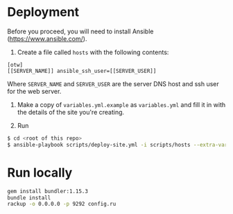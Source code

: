# Deployment
Before you proceed, you will need to install Ansible (https://www.ansible.com/).

1. Create a file called `hosts` with the following contents:
```
[otw]
[[SERVER_NAME]] ansible_ssh_user=[[SERVER_USER]]
```
Where `SERVER_NAME` and `SERVER_USER` are the server DNS host and ssh user for the web server. 

1. Make a copy of `variables.yml.example` as `variables.yml` and fill it in with the details 
of the site you're creating.

1. Run 
```bash
$ cd <root of this repo>
$ ansible-playbook scripts/deploy-site.yml -i scripts/hosts --extra-vars "@scripts/variables.yml"
```

# Run locally

```bash
gem install bundler:1.15.3
bundle install
rackup -o 0.0.0.0 -p 9292 config.ru
```
